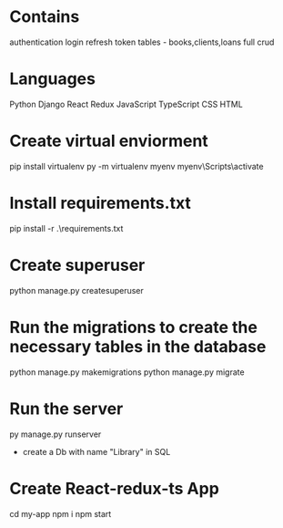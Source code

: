# Contains
authentication
login
refresh token
tables - books,clients,loans
full crud

# Languages
Python
Django
React
Redux
JavaScript 
TypeScript
CSS
HTML

# Create virtual enviorment
pip install virtualenv
py -m virtualenv myenv
myenv\Scripts\activate

# Install requirements.txt
pip install -r .\requirements.txt

# Create superuser
python manage.py createsuperuser

# Run the migrations to create the necessary tables in the database
python manage.py makemigrations
python manage.py migrate

# Run the server
py manage.py runserver

* create a Db with name "Library" in SQL

# Create React-redux-ts App
cd my-app
npm i
npm start


